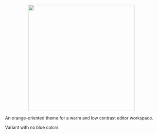<!-- <p align="center">
  <img width="150" src="https://raw.githubusercontent.com/notAlaanor/homey-theme/master/.media/icon.png">
</p> -->

<p align="center">
  <img width="350" src="https://raw.githubusercontent.com/notAlaanor/homey-theme/master/.media/text.png">
</p>

An orange-oriented theme for a warm and low contrast editor workspace.

Variant with no blue colors

<!-- ![Screenshot](.media/screenshot.png) -->
